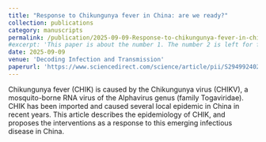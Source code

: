 ```yaml
---
title: "Response to Chikungunya fever in China: are we ready?"
collection: publications
category: manuscripts
permalink: /publication/2025-09-09-Response-to-chikungunya-fever-in-china
#excerpt: 'This paper is about the number 1. The number 2 is left for future work.'
date: 2025-09-09
venue: 'Decoding Infection and Transmission'
paperurl: 'https://www.sciencedirect.com/science/article/pii/S2949924025000199'
---
```


Chikungunya fever (CHIK) is caused by the Chikungunya virus (CHIKV), a mosquito-borne RNA virus of the Alphavirus genus (family Togaviridae). CHIK has been imported and caused several local epidemic in China in recent years. This article describes the epidemiology of CHIK, and proposes the interventions as a response to this emerging infectious disease in China.